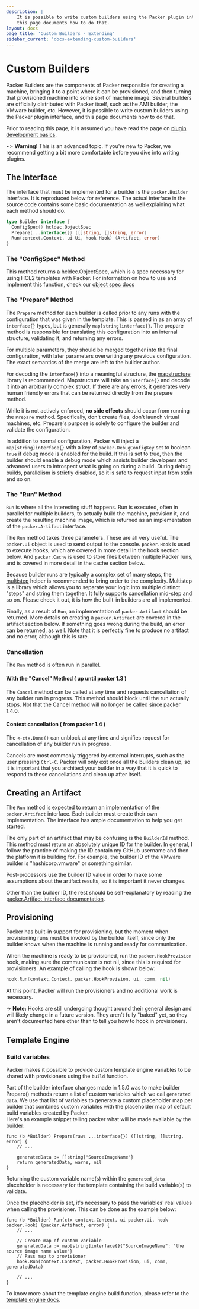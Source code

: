 ```yaml
---
description: |
    It is possible to write custom builders using the Packer plugin interface, and
    this page documents how to do that.
layout: docs
page_title: 'Custom Builders - Extending'
sidebar_current: 'docs-extending-custom-builders'
---
```


# Custom Builders

Packer Builders are the components of Packer responsible for creating a
machine, bringing it to a point where it can be provisioned, and then turning
that provisioned machine into some sort of machine image. Several builders are
officially distributed with Packer itself, such as the AMI builder, the VMware
builder, etc. However, it is possible to write custom builders using the Packer
plugin interface, and this page documents how to do that.

Prior to reading this page, it is assumed you have read the page on [plugin
development basics](/docs/extending/plugins.html).

\~&gt; **Warning!** This is an advanced topic. If you're new to Packer, we
recommend getting a bit more comfortable before you dive into writing plugins.

## The Interface

The interface that must be implemented for a builder is the `packer.Builder`
interface. It is reproduced below for reference. The actual interface in the
source code contains some basic documentation as well explaining what each
method should do.

``` go
type Builder interface {
  ConfigSpec() hcldec.ObjectSpec
  Prepare(...interface{}) ([]string, []string, error)
  Run(context.Context, ui Ui, hook Hook) (Artifact, error)
}
```
### The "ConfigSpec" Method

This method returns a hcldec.ObjectSpec, which is a spec necessary for using
HCL2 templates with Packer. For information on how to use and implement this
function, check our
[object spec docs](https://www.packer.io/guides/hcl/component-object-spec)

### The "Prepare" Method

The `Prepare` method for each builder is called prior to any runs with the
configuration that was given in the template. This is passed in as an array of
`interface{}` types, but is generally `map[string]interface{}`. The prepare
method is responsible for translating this configuration into an internal
structure, validating it, and returning any errors.

For multiple parameters, they should be merged together into the final
configuration, with later parameters overwriting any previous configuration.
The exact semantics of the merge are left to the builder author.

For decoding the `interface{}` into a meaningful structure, the
[mapstructure](https://github.com/mitchellh/mapstructure) library is
recommended. Mapstructure will take an `interface{}` and decode it into an
arbitrarily complex struct. If there are any errors, it generates very human
friendly errors that can be returned directly from the prepare method.

While it is not actively enforced, **no side effects** should occur from
running the `Prepare` method. Specifically, don't create files, don't launch
virtual machines, etc. Prepare's purpose is solely to configure the builder and
validate the configuration.

In addition to normal configuration, Packer will inject a
`map[string]interface{}` with a key of `packer.DebugConfigKey` set to boolean
`true` if debug mode is enabled for the build. If this is set to true, then the
builder should enable a debug mode which assists builder developers and
advanced users to introspect what is going on during a build. During debug
builds, parallelism is strictly disabled, so it is safe to request input from
stdin and so on.

### The "Run" Method

`Run` is where all the interesting stuff happens. Run is executed, often in
parallel for multiple builders, to actually build the machine, provision it,
and create the resulting machine image, which is returned as an implementation
of the `packer.Artifact` interface.

The `Run` method takes three parameters. These are all very useful. The
`packer.Ui` object is used to send output to the console. `packer.Hook` is used
to execute hooks, which are covered in more detail in the hook section below.
And `packer.Cache` is used to store files between multiple Packer runs, and is
covered in more detail in the cache section below.

Because builder runs are typically a complex set of many steps, the
[multistep](https://github.com/hashicorp/packer/blob/master/helper/multistep)
helper is recommended to bring order to the complexity. Multistep is a library
which allows you to separate your logic into multiple distinct "steps" and
string them together. It fully supports cancellation mid-step and so on. Please
check it out, it is how the built-in builders are all implemented.

Finally, as a result of `Run`, an implementation of `packer.Artifact` should be
returned. More details on creating a `packer.Artifact` are covered in the
artifact section below. If something goes wrong during the build, an error can
be returned, as well. Note that it is perfectly fine to produce no artifact and
no error, although this is rare.

### Cancellation
The `Run` method is often run in parallel.

#### With the "Cancel" Method	( up until packer 1.3 )

The `Cancel` method can be called at any time and requests cancellation of any
builder run in progress. This method should block until the run actually stops.
Not that the Cancel method will no longer be called since packer 1.4.0.

#### Context cancellation ( from packer 1.4 )

The `<-ctx.Done()` can unblock at any time and signifies request for
cancellation of any builder run in progress.

Cancels are most commonly triggered by external interrupts, such as the user
pressing `Ctrl-C`. Packer will only exit once all the builders clean up, so it
is important that you architect your builder in a way that it is quick to
respond to these cancellations and clean up after itself.

## Creating an Artifact

The `Run` method is expected to return an implementation of the
`packer.Artifact` interface. Each builder must create their own implementation.
The interface has ample documentation to help you get started.

The only part of an artifact that may be confusing is the `BuilderId` method.
This method must return an absolutely unique ID for the builder. In general, I
follow the practice of making the ID contain my GitHub username and then the
platform it is building for. For example, the builder ID of the VMware builder
is "hashicorp.vmware" or something similar.

Post-processors use the builder ID value in order to make some assumptions
about the artifact results, so it is important it never changes.

Other than the builder ID, the rest should be self-explanatory by reading the
[packer.Artifact interface
documentation](https://github.com/hashicorp/packer/blob/master/packer/artifact.go).

## Provisioning

Packer has built-in support for provisioning, but the moment when provisioning
runs must be invoked by the builder itself, since only the builder knows when
the machine is running and ready for communication.

When the machine is ready to be provisioned, run the `packer.HookProvision`
hook, making sure the communicator is not nil, since this is required for
provisioners. An example of calling the hook is shown below:

``` go
hook.Run(context.Context, packer.HookProvision, ui, comm, nil)
```

At this point, Packer will run the provisioners and no additional work is
necessary.

-&gt; **Note:** Hooks are still undergoing thought around their general design
and will likely change in a future version. They aren't fully "baked" yet, so
they aren't documented here other than to tell you how to hook in provisioners.

## Template Engine

### Build variables

Packer makes it possible to provide custom template engine variables to be shared with 
provisioners using the `build` function. 
 
Part of the builder interface changes made in 1.5.0 was to make builder Prepare() methods 
return a list of custom variables which we call `generated data`. 
We use that list of variables to generate a custom placeholder map per builder that 
combines custom variables with the placeholder map of default build variables created by Packer.   
Here's an example snippet telling packer what will be made available by the builder:

```
func (b *Builder) Prepare(raws ...interface{}) ([]string, []string, error) {
    // ...
    
    generatedData := []string{"SourceImageName"}
    return generatedData, warns, nil
}
```
Returning the custom variable name(s) within the `generated_data` placeholder is necessary 
for the template containing the build variable(s) to validate.  
    
Once the placeholder is set, it's necessary to pass the variables' real values when calling 
the provisioner. This can be done as the example below:   

```
func (b *Builder) Run(ctx context.Context, ui packer.Ui, hook packer.Hook) (packer.Artifact, error) {
    // ...
    
    // Create map of custom variable
    generatedData := map[string]interface{}{"SourceImageName": "the source image name value"}
    // Pass map to provisioner
    hook.Run(context.Context, packer.HookProvision, ui, comm, generatedData)
    
    // ...
}
```

To know more about the template engine build function, please refer to the [template engine docs](/docs/templates/engine.html).